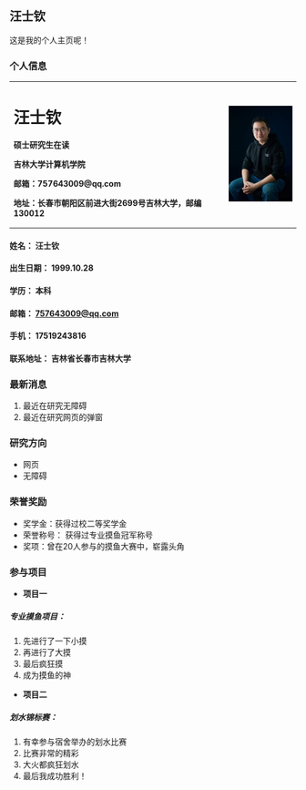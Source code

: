 ## 汪士钦
这是我的个人主页呢！

### 个人信息
<table border="0">
  <tr>
    <td width="75%">
      <h1>汪士钦</h1>
      <p><b>硕士研究生在读</b></p>
      <p><b>吉林大学计算机学院</b></p>
      <p><b>邮箱：757643009@qq.com</b></p>
      <p><b>地址：长春市朝阳区前进大街2699号吉林大学，邮编130012</b></p>
    </td>
    <td width="25%">
      <img src="/Teacher Liu.jpg" width="100%">   
    </td>
  </tr>
</table>

#### 姓名： 汪士钦
#### 出生日期： 1999.10.28
#### 学历： 本科
#### 邮箱： 757643009@qq.com 
#### 手机： 17519243816
#### 联系地址： 吉林省长春市吉林大学

### 最新消息
1. 最近在研究无障碍
2. 最近在研究网页的弹窗

### 研究方向
- 网页
- 无障碍

### 荣誉奖励
- 奖学金：获得过校二等奖学金
- 荣誉称号： 获得过专业摸鱼冠军称号
- 奖项：曾在20人参与的摸鱼大赛中，崭露头角

### 参与项目
- **项目一**
##### 专业摸鱼项目：
1. 先进行了一下小摸
2. 再进行了大摸
3. 最后疯狂摸
4. 成为摸鱼的神
- **项目二**
##### 划水锦标赛：
1. 有幸参与宿舍举办的划水比赛
2. 比赛非常的精彩
3. 大火都疯狂划水
4. 最后我成功胜利！
